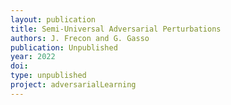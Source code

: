 ```yaml
---
layout: publication
title: Semi-Universal Adversarial Perturbations
authors: J. Frecon and G. Gasso
publication: Unpublished
year: 2022
doi:
type: unpublished
project: adversarialLearning
---
```



